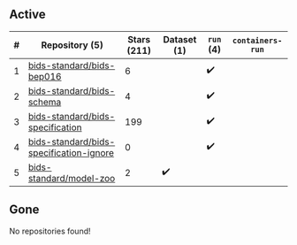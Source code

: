 ## Active
| # | Repository (5) | Stars (211) | Dataset (1) | `run` (4) | `containers-run` |
| --- | --- | --- | --- | --- | --- |
| 1 | [bids-standard/bids-bep016](https://github.com/bids-standard/bids-bep016) | 6 |  | :heavy_check_mark: |  |
| 2 | [bids-standard/bids-schema](https://github.com/bids-standard/bids-schema) | 4 |  | :heavy_check_mark: |  |
| 3 | [bids-standard/bids-specification](https://github.com/bids-standard/bids-specification) | 199 |  | :heavy_check_mark: |  |
| 4 | [bids-standard/bids-specification-ignore](https://github.com/bids-standard/bids-specification-ignore) | 0 |  | :heavy_check_mark: |  |
| 5 | [bids-standard/model-zoo](https://github.com/bids-standard/model-zoo) | 2 | :heavy_check_mark: |  |  |

## Gone
No repositories found!
